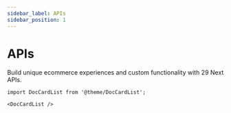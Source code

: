 ```yaml
---
sidebar_label: APIs
sidebar_position: 1
---
```

# APIs

Build unique ecommerce experiences and custom functionality with 29 Next APIs.


```mdx-code-block
import DocCardList from '@theme/DocCardList';

<DocCardList />
```
